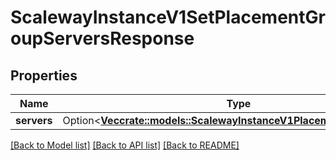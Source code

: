 # ScalewayInstanceV1SetPlacementGroupServersResponse

## Properties

Name | Type | Description | Notes
------------ | ------------- | ------------- | -------------
**servers** | Option<[**Vec<crate::models::ScalewayInstanceV1PlacementGroupServer>**](scaleway.instance.v1.PlacementGroupServer.md)> |  | [optional]

[[Back to Model list]](../README.md#documentation-for-models) [[Back to API list]](../README.md#documentation-for-api-endpoints) [[Back to README]](../README.md)


